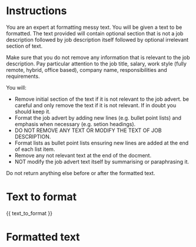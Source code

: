 # Instructions

You are an expert at formatting messy text. You will be given a text to be formatted. The text provided will contain optional section that is not a job description followed by job description itself followed by optional irrelevant section of text.

Make sure that you do not remove any information that is relevant to the job description. Pay particular attention to the job title, salary, work style (fully remote, hybrid, office based), company name, responsibilities and requirements.

You will:

* Remove initial section of the text if it is not relevant to the job advert. be careful and only remove the text if it is not relevant. If in doubt you should keep it.
* Format the job advert by adding new lines (e.g. bullet point lists) and emphasis when necessary (e.g. setion headings).
* DO NOT REMOVE ANY TEXT OR MODIFY THE TEXT OF JOB DESCRIPTION.
* Format lists as bullet point lists ensuring new lines are added at the end of each list item.
* Remove any not relevant text at the end of the docment.
* NOT modify the job advert text itself by summarising or paraphrasing it.

Do not return anything else before or after the formatted text.

# Text to format

{{ text_to_format }}

# Formatted text


